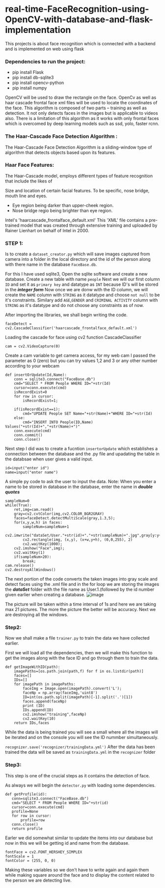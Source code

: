 # real-time-FaceRecognition-using-OpenCV-with-database-and-flask-implementation
This projects is about face recognition which is connected with a backend and is implemented on web using flask

### Dependencies to run the project:
- pip install Flask
- pip install db-sqlite3
- pip install opencv-python
- pip install numpy

OpenCV will be used to draw the rectangle on the face. OpenCv as well as haar cascade frontal face xml files will be used to locate the coordinates of the face.
This algorithm is composed of two parts – training as well as detection. It not only detects faces in the images but is applicable to videos also. There is a limitation of this algorithm as it works with only frontal faces which is overcomed by deep learning models such as ssd, yolo, faster rcnn.

### The Haar-Cascade Face Detection Algorithm : 
The Haar-Cascade Face Detection Algorithm is a sliding-window type of algorithm that detects objects based upon its features. 
### Haar Face Features:
The Haar-Cascade model, employs different types of feature recognition that include the likes of

Size and location of certain facial features. To be specific, nose bridge, mouth line and eyes.
- Eye region being darker than upper-cheek region.
- Nose bridge regio being brighter than eye region.

Intel's 'haarcascade_frontalface_default.xml'
This 'XML' file contains a pre-trained model that was created through extensive training and uploaded by Rainer Lienhart on behalf of Intel in 2000.

### STEP 1:
Is to create a `dataset_creator.py` which will save images captured from camera into a folder in the local directory and the id of the person along with there name in the database `FaceBase.db`.

For this I have used sqlite3, Open the sqlite software and create a new database.
Create a new table with name `people` 
Next we will our first column `ID` and set it as `primary key` and datatype as `INT` because ID's will be stored in the ***integer form***
Now once we are donw with the ID column, we will create the `NAME` column with `STRING` as it datatype and choose `not null` to be it's constraints.
Similary add `AGE`,`GENDER` and `CRIMINAL ACTIVITY` column with `STRING` as it's datatype and do not choose any constraints as of now.     

After importing the libraries, we shall begin writing the code.
```
faceDetect = cv2.CascadeClassifier('haarcascade_frontalface_default.xml')
```
Loading the cascade for face using cv2 function CascadeClassifier
```
cam = cv2.VideoCapture(0)
```
Create a cam variable to get camera access, for my web cam I passed the parameter as 0 (zero) but you can try values 1,2 and 3 or any other number according to your webcam

```
def insertOrUpdate(Id,Name):
    conn = sqlite3.connect("FaceBase.db")
    cmd="SELECT * FROM People WHERE ID="+str(Id)
    cursor=conn.execute(cmd)
    isRecordExist=0
    for row in cursor:
        isRecordExist=1;
        
    if(isRecordExist==1):
        cmd="UPDATE People SET Name="+str(Name)+"WHERE ID="+str(Id)
    else:
        cmd="INSERT INTO People(ID,Name) Values("+str(Id)+","+str(Name)+")"
    conn.execute(cmd)
    conn.commit()
    conn.close()
```
Next step I did was to create a fucntion `insertorUpdate` which establishes a connection between the database and the .py file and upadating the table in the databsae when user gives a valid input.

```
id=input("enter id")
name=input("enter name")
```
A simple py code to ask the user to input the data.
Note: When you enter a name to be stored in database in the database, enter the name in ***double quotes***

```
sampleNum=0
while(True):
    ret,img=cam.read()
    gray=cv2.cvtColor(img,cv2.COLOR_BGR2GRAY)
    faces=faceDetect.detectMultiScale(gray,1.3,5);
    for(x,y,w,h) in faces:
        sampleNum=sampleNum+1
        cv2.imwrite("dataSet/User."+str(id)+"."+str(sampleNum)+".jpg",gray[y:y+h,x:x+w])
        cv2.rectangle(img, (x,y), (x+w,y+h), (0,0,255), 2)
        cv2.waitKey(1000);
    cv2.imshow("Face",img);
    cv2.waitKey(1)
    if(sampleNum>20):
        break;
cam.release()
cv2.destroyAllWindows()
```
The next portion of the code converts the taken images into gray scale and detect faces using the .xml file and in the for loop we are storing the images the ***dataSet*** folder with the file name as User.1.(followed by the id number given earlier when creating a database.
![image](https://github.com/nishit-hirani/real-time-FaceRecognition-using-OpenCV-with-database-and-flask-implementation/assets/89455398/ca722229-7dd9-4bba-a216-7786769af258)

The picture will be taken within a time interval of 1s and here we are taking max 21 pictures. The more the picture the better will be accuracy.
Next we are destroying all the windows.

### Step2:

Now we shall make a file `trainer.py` to train the data we have collected earlier.

First we will load all the dependencies, then we will make this function to get the images along with the face ID and go through them to train the data.

```
def getImageWithID(path):
    imagePaths=[os.path.join(path,f) for f in os.listdir(path)]
    faces=[]
    IDs=[]
    for imagePath in imagePaths:
        faceImg = Image.open(imagePath).convert('L');
        faceNp = np.array(faceImg,'uint8')
        ID=int(os.path.split(imagePath)[-1].split('.')[1])
        faces.append(faceNp)
        print (ID)
        IDs.append(ID)
        cv2.imshow("training",faceNp)
        cv2.waitKey(10)
    return IDs,faces
 ```
 
While the data is being trained you will see a small where all the images will be iterated and on the console you will see the ID nummber simultaneously.

`recognizer.save('recognizer/trainingData.yml')`
After the data has been trained the data will be saved as `trainingData.yml` in the `recognizer` folder
 
 ### Step3:
 
 This step is one of the crucial steps as it contains the detection of face.
 
 As always we will begin the `detector.py` with loading some dependencies.
 
 ```
 def getProfile(id):
    conn=sqlite3.connect("FaceBase.db")
    cmd="SELECT * FROM People WHERE ID="+str(id)
    cursor=conn.execute(cmd)
    profile=None
    for row in cursor:
        profile=row
    conn.close()
    return profile
 ```
 Earler we did somewhat similar to update the items into our database but now in this we will be getting id and name from the database.
``` 
fontFace = cv2.FONT_HERSHEY_SIMPLEX
fontScale = 1
fontColor = (255, 0, 0)
 ```
Making these variables so we don't have to write again and again them while making square around the face and to display the content related to the person we are detecting live.


